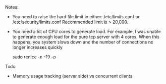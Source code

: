 
Notes:

- You need to raise the hard file limit in either: /etc/limits.conf or /etc/security/limits.conf Recommended limit is > 20,000.
- You need a lot of CPU cores to generate load. For example, I was unable to generate enough load for the pure tcp server with 4 cores. When this happens, you system slows down and the number of connections no longer increases quickly


    sudo renice -n -19 -p


Todo

  - Memory usage tracking (server side) vs concurrent clients

